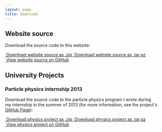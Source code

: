 ```yaml
---
layout: page
title: Download
---
```


## Website source

Download the source code to this website:

<div class="list-group">
  <a href="https://github.com/drewsberry/drewsberry.github.io/zipball/master" class="list-group-item">
    <i style="color: black" class="fa fa-file-zip-o fa-fw"></i>&nbsp;Download website source as .zip
  </a>

  <a href="https://github.com/drewsberry/drewsberry.github.io/tarball/master" class="list-group-item">
    <i style="color: black" class="fa fa-file-zip-o fa-fw"></i>&nbsp;Download website source as .tar.gz
  </a>

  <a href="https://github.com/drewsberry/drewsberry.github.io" class="list-group-item">
    <i style="color: black" class="fa fa-github-alt fa-fw"></i>&nbsp;View website source on GitHub
  </a>
</div>

## University Projects

### Particle physics internship 2013

Download the source code to the particle physics program I wrote during my internship in the summer of 2013 (for more information, see the project's [GitHub Page](/Psi-Decays/)):

<div class="list-group">
  <a href="https://github.com/drewsberry/Psi-Decays/zipball/master" class="list-group-item">
    <i style="color: black" class="fa fa-file-zip-o fa-fw"></i>&nbsp;Download physics project as .zip
  </a>

  <a href="https://github.com/drewsberry/Psi-Decays/tarball/master" class="list-group-item">
    <i style="color: black" class="fa fa-file-zip-o fa-fw"></i>&nbsp;Download physics project as .tar.gz
  </a>

  <a href="https://github.com/drewsberry/Psi-Decays" class="list-group-item">
    <i style="color: black" class="fa fa-github-alt fa-fw"></i>&nbsp;View physics project on GitHub
  </a>
</div>
